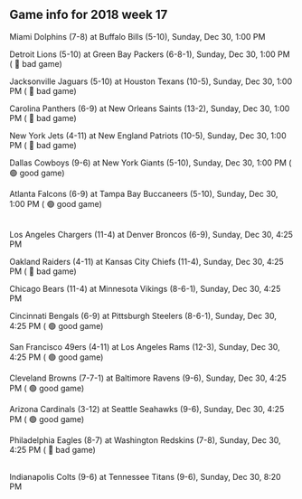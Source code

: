 ## Game info for 2018 week 17
Miami Dolphins (7-8) at Buffalo Bills (5-10), Sunday, Dec 30, 1:00 PM

Detroit Lions (5-10) at Green Bay Packers (6-8-1), Sunday, Dec 30, 1:00 PM (	:red_circle: bad game)

Jacksonville Jaguars (5-10) at Houston Texans (10-5), Sunday, Dec 30, 1:00 PM (	:red_circle: bad game)

Carolina Panthers (6-9) at New Orleans Saints (13-2), Sunday, Dec 30, 1:00 PM (	:red_circle: bad game)

New York Jets (4-11) at New England Patriots (10-5), Sunday, Dec 30, 1:00 PM (	:red_circle: bad game)

Dallas Cowboys (9-6) at New York Giants (5-10), Sunday, Dec 30, 1:00 PM (	:green_circle: good game)

Atlanta Falcons (6-9) at Tampa Bay Buccaneers (5-10), Sunday, Dec 30, 1:00 PM (	:green_circle: good game)

<br/>Los Angeles Chargers (11-4) at Denver Broncos (6-9), Sunday, Dec 30, 4:25 PM

Oakland Raiders (4-11) at Kansas City Chiefs (11-4), Sunday, Dec 30, 4:25 PM (	:red_circle: bad game)

Chicago Bears (11-4) at Minnesota Vikings (8-6-1), Sunday, Dec 30, 4:25 PM

Cincinnati Bengals (6-9) at Pittsburgh Steelers (8-6-1), Sunday, Dec 30, 4:25 PM (	:green_circle: good game)

San Francisco 49ers (4-11) at Los Angeles Rams (12-3), Sunday, Dec 30, 4:25 PM (	:green_circle: good game)

Cleveland Browns (7-7-1) at Baltimore Ravens (9-6), Sunday, Dec 30, 4:25 PM (	:green_circle: good game)

Arizona Cardinals (3-12) at Seattle Seahawks (9-6), Sunday, Dec 30, 4:25 PM (	:green_circle: good game)

Philadelphia Eagles (8-7) at Washington Redskins (7-8), Sunday, Dec 30, 4:25 PM (	:red_circle: bad game)

<br/>Indianapolis Colts (9-6) at Tennessee Titans (9-6), Sunday, Dec 30, 8:20 PM

